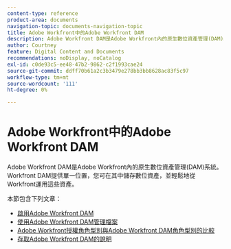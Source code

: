 ```yaml
---
content-type: reference
product-area: documents
navigation-topic: documents-navigation-topic
title: Adobe Workfront中的Adobe Workfront DAM
description: Adobe Workfront DAM是Adobe Workfront內的原生數位資產管理(DAM)系統。 Workfront DAM提供單一位置，您可在其中儲存數位資產，並輕鬆地從Workfront運用這些資產。
author: Courtney
feature: Digital Content and Documents
recommendations: noDisplay, noCatalog
exl-id: c0de93c5-ee48-47b2-9862-c2f1993cae24
source-git-commit: ddff70b61a2c3b3479e278bb3bb8628ac83f5c97
workflow-type: tm+mt
source-wordcount: '111'
ht-degree: 0%

---
```


# Adobe Workfront中的Adobe Workfront DAM

Adobe Workfront DAM是Adobe Workfront內的原生數位資產管理(DAM)系統。 Workfront DAM提供單一位置，您可在其中儲存數位資產，並輕鬆地從Workfront運用這些資產。

本節包含下列文章：

* [啟用Adobe Workfront DAM](../../documents/workfront-dam-within-workfront/enable-wf-dam.md)
* [使用Adobe Workfront DAM管理檔案](../../documents/workfront-dam-within-workfront/manage-docs-with-wf-dam.md)
* [Adobe Workfront授權角色型別與Adobe Workfront DAM角色型別的比較](../../documents/workfront-dam-within-workfront/difference-between-wf-dam-role-types.md)
* [存取Adobe Workfront DAM的說明](../../documents/workfront-dam-within-workfront/access-help-workfront-dam.md)
